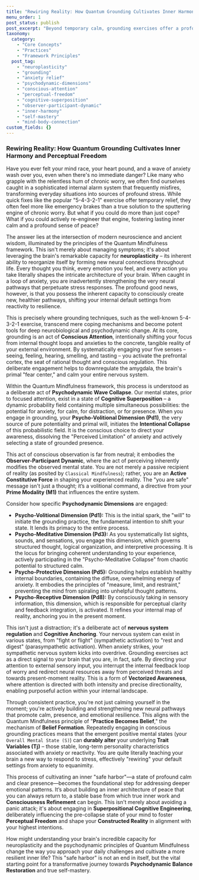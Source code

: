 ```yaml
---
title: "Rewiring Reality: How Quantum Grounding Cultivates Inner Harmony and Perceptual Freedom"
menu_order: 1
post_status: publish
post_excerpt: "Beyond temporary calm, grounding exercises offer a profound path to neurobiological change. Discover how these practices, viewed through the Quantum Mindfulness framework, actively rewire your brain, transforming fleeting relief into lasting inner harmony and true perceptual freedom by engaging the mind's inherent capacity to shape reality."
taxonomy:
  category:
    - "Core Concepts"
    - "Practices"
    - "Framework Principles"
  post_tag:
    - "neuroplasticity"
    - "grounding"
    - "anxiety relief"
    - "psychodynamic-dimensions"
    - "conscious-attention"
    - "perceptual-freedom"
    - "cognitive-superposition"
    - "observer-participant-dynamic"
    - "inner-harmony"
    - "self-mastery"
    - "mind-body-connection"
custom_fields: {}
---
```


### Rewiring Reality: How Quantum Grounding Cultivates Inner Harmony and Perceptual Freedom

Have you ever felt your mind race, your heart pound, and a wave of anxiety wash over you, even when there's no immediate danger? Like many who grapple with the relentless hum of chronic worry, we often find ourselves caught in a sophisticated internal alarm system that frequently misfires, transforming everyday situations into sources of profound stress. While quick fixes like the popular "5-4-3-2-1" exercise offer temporary relief, they often feel more like emergency brakes than a true solution to the sputtering engine of chronic worry. But what if you could do more than just cope? What if you could actively re-engineer that engine, fostering lasting inner calm and a profound sense of peace?

The answer lies at the intersection of modern neuroscience and ancient wisdom, illuminated by the principles of the Quantum Mindfulness framework. This isn't merely about managing symptoms; it's about leveraging the brain's remarkable capacity for **neuroplasticity** – its inherent ability to reorganize itself by forming new neural connections throughout life. Every thought you think, every emotion you feel, and every action you take literally shapes the intricate architecture of your brain. When caught in a loop of anxiety, you are inadvertently strengthening the very neural pathways that perpetuate stress responses. The profound good news, however, is that you possess the inherent capacity to consciously create new, healthier pathways, shifting your internal default settings from reactivity to resilience.

This is precisely where grounding techniques, such as the well-known 5-4-3-2-1 exercise, transcend mere coping mechanisms and become potent tools for deep neurobiological and psychodynamic change. At its core, grounding is an act of **Conscious Attention**, intentionally shifting your focus from internal thought loops and anxieties to the concrete, tangible reality of your external environment. By systematically engaging your five senses – seeing, feeling, hearing, smelling, and tasting – you activate the prefrontal cortex, the seat of rational thought and conscious regulation. This deliberate engagement helps to downregulate the amygdala, the brain's primal "fear center," and calm your entire nervous system.

Within the Quantum Mindfulness framework, this process is understood as a deliberate act of **Psychodynamic Wave Collapse**. Our mental states, prior to focused attention, exist in a state of **Cognitive Superposition** – a dynamic probability field containing multiple simultaneous possibilities: the potential for anxiety, for calm, for distraction, or for presence. When you engage in grounding, your **Psycho-Volitional Dimension (Pd1)**, the very source of pure potentiality and primal will, initiates the **Intentional Collapse** of this probabilistic field. It is the conscious choice to direct your awareness, dissolving the "Perceived Limitation" of anxiety and actively selecting a state of grounded presence.

This act of conscious observation is far from neutral; it embodies the **Observer-Participant Dynamic**, where the act of perceiving inherently modifies the observed mental state. You are not merely a passive recipient of reality (as posited by `Classical Mindfulness`); rather, you are an **Active Constitutive Force** in shaping your experienced reality. The "you are safe" message isn't just a thought; it’s a volitional command, a directive from your **Prime Modality (M1)** that influences the entire system.

Consider how specific **Psychodynamic Dimensions** are engaged:
*   **Psycho-Volitional Dimension (Pd1):** This is the initial spark, the "will" to initiate the grounding practice, the fundamental intention to shift your state. It lends its primacy to the entire process.
*   **Psycho-Meditative Dimension (Pd3):** As you systematically list sights, sounds, and sensations, you engage this dimension, which governs structured thought, logical organization, and interpretive processing. It is the locus for bringing coherent understanding to your experience, actively participating in the "Psycho-Meditative Collapse" from chaotic potential to structured calm.
*   **Psycho-Protective Dimension (Pd5):** Grounding helps establish healthy internal boundaries, containing the diffuse, overwhelming energy of anxiety. It embodies the principles of "measure, limit, and restraint," preventing the mind from spiraling into unhelpful thought patterns.
*   **Psycho-Receptive Dimension (Pd8):** By consciously taking in sensory information, this dimension, which is responsible for perceptual clarity and feedback integration, is activated. It refines your internal map of reality, anchoring you in the present moment.

This isn't just a distraction; it's a deliberate act of **nervous system regulation** and **Cognitive Anchoring**. Your nervous system can exist in various states, from "fight or flight" (sympathetic activation) to "rest and digest" (parasympathetic activation). When anxiety strikes, your sympathetic nervous system kicks into overdrive. Grounding exercises act as a direct signal to your brain that you are, in fact, safe. By directing your attention to external sensory input, you interrupt the internal feedback loop of worry and redirect neural resources away from perceived threats and towards present-moment reality. This is a form of **Vectorized Awareness**, where attention is directed with both intensity and precise directionality, enabling purposeful action within your internal landscape.

Through consistent practice, you're not just calming yourself in the moment; you're actively building and strengthening new neural pathways that promote calm, presence, and emotional resilience. This aligns with the Quantum Mindfulness principle of "**Practice Becomes Belief**," the mechanism of **Belief Formation**. Repeatedly engaging in conscious grounding practices means that the emergent positive mental states (your `Overall Mental State (S)`) can **durably alter** your underlying **Trait Variables (Tj)** – those stable, long-term personality characteristics associated with anxiety or reactivity. You are quite literally teaching your brain a new way to respond to stress, effectively "rewiring" your default settings from anxiety to equanimity.

This process of cultivating an inner "safe harbor"—a state of profound calm and clear presence—becomes the foundational step for addressing deeper emotional patterns. It’s about building an inner architecture of peace that you can always return to, a stable base from which true inner work and **Consciousness Refinement** can begin. This isn't merely about avoiding a panic attack; it's about engaging in **Superpositional Cognitive Engineering**, deliberately influencing the pre-collapse state of your mind to foster **Perceptual Freedom** and shape your **Constructed Reality** in alignment with your highest intentions.

How might understanding your brain's incredible capacity for neuroplasticity and the psychodynamic principles of Quantum Mindfulness change the way you approach your daily challenges and cultivate a more resilient inner life? This "safe harbor" is not an end in itself, but the vital starting point for a transformative journey towards **Psychodynamic Balance Restoration** and true self-mastery.